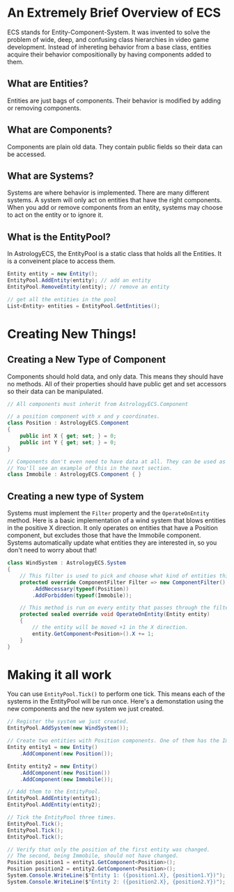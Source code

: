 # An Extremely Brief Overview of ECS
ECS stands for Entity-Component-System. It was invented to solve the problem of wide, deep, and confusing class hierarchies in video game development. Instead of inhereting behavior from a base class, entities acquire their behavior compositionally by having components added to them.

## What are Entities?
Entities are just bags of components. Their behavior is modified by adding or removing components.

## What are Components?
Components are plain old data. They contain public fields so their data can be accessed.

## What are Systems?
Systems are where behavior is implemented. There are many different systems. A system will only act on entities that have the right components. When you add or remove components from an entity, systems may choose to act on the entity or to ignore it.

## What is the EntityPool?
In AstrologyECS, the EntityPool is a static class that holds all the Entities. It is a conveinent place to access them.
```csharp
Entity entity = new Entity();
EntityPool.AddEntity(entity); // add an entity
EntityPool.RemoveEntity(entity); // remove an entity

// get all the entities in the pool
List<Entity> entities = EntityPool.GetEntities();
```
# Creating New Things!
## Creating a New Type of Component
Components should hold data, and only data. This means they should have no methods.
All of their properties should have public get and set accessors so their data can be manipulated.
```csharp
// All components must inherit from AstrologyECS.Component

// a position component with x and y coordinates.
class Position : AstrologyECS.Component
{
    public int X { get; set; } = 0;
    public int Y { get; set; } = 0;
}

// Components don't even need to have data at all. They can be used as tags.
// You'll see an example of this in the next section.
class Immobile : AstrologyECS.Component { }
```

## Creating a new type of System
Systems must implement the `Filter` property and the `OperateOnEntity` method. Here is a basic implementation of a wind system that blows entities in the positive X direction. It only operates on entities that have a Position component, but excludes those that have the Immobile component. Systems automatically update what entities they are interested in, so you don't need to worry about that!
```csharp
class WindSystem : AstrologyECS.System
{
    // This filter is used to pick and choose what kind of entities this system should operate on.
    protected override ComponentFilter Filter => new ComponentFilter()
        .AddNecessary(typeof(Position))
        .AddForbidden(typeof(Immobile));

    // This method is run on every entity that passes through the filter.
    protected sealed override void OperateOnEntity(Entity entity)
    {
        // the entity will be moved +1 in the X direction.
        entity.GetComponent<Position>().X += 1;
    }
}
```

# Making it all work
You can use `EntityPool.Tick()` to perform one tick. This means each of the systems in the EntityPool will be run once. Here's a demonstation using the new components and the new system we just created.
```csharp
// Register the system we just created.
EntityPool.AddSystem(new WindSystem());

// Create two entities with Position components. One of them has the Immobile component.
Entity entity1 = new Entity()
    .AddComponent(new Position());

Entity entity2 = new Entity()
    .AddComponent(new Position())
    .AddComponent(new Immobile());

// Add them to the EntityPool.
EntityPool.AddEntity(entity1);
EntityPool.AddEntity(entity2);

// Tick the EntityPool three times.
EntityPool.Tick();
EntityPool.Tick();
EntityPool.Tick();

// Verify that only the position of the first entity was changed.
// The second, being Immobile, should not have changed.
Position position1 = entity1.GetComponent<Position>();
Position position2 = entity2.GetComponent<Position>();
System.Console.WriteLine($"Entity 1: ({position1.X}, {position1.Y})");
System.Console.WriteLine($"Entity 2: ({position2.X}, {position2.Y})");
```
